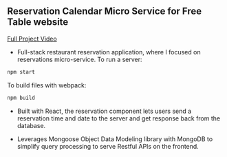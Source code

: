 ## Reservation Calendar Micro Service for Free Table website

[Full Project Video](https://youtu.be/ZzSdCK_pkHU)

* Full-stack restaurant reservation application, where I focused on
reservations micro-service.
To run a server:
```javascript
npm start
```
To build files with webpack:
```javascript
npm build
```
* Built with React, the reservation component lets users send a reservation time and date to the server and get response back from the database.

* Leverages Mongoose Object Data Modeling library with
MongoDB to simplify query processing to serve Restful APIs on
the frontend.
